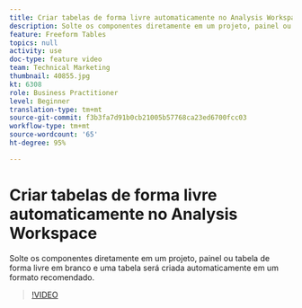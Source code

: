 ```yaml
---
title: Criar tabelas de forma livre automaticamente no Analysis Workspace
description: Solte os componentes diretamente em um projeto, painel ou tabela de forma livre em branco e uma tabela será criada automaticamente em um formato recomendado.
feature: Freeform Tables
topics: null
activity: use
doc-type: feature video
team: Technical Marketing
thumbnail: 40855.jpg
kt: 6308
role: Business Practitioner
level: Beginner
translation-type: tm+mt
source-git-commit: f3b3fa7d91b0cb21005b57768ca23ed6700fcc03
workflow-type: tm+mt
source-wordcount: '65'
ht-degree: 95%

---
```



# Criar tabelas de forma livre automaticamente no Analysis Workspace

Solte os componentes diretamente em um projeto, painel ou tabela de forma livre em branco e uma tabela será criada automaticamente em um formato recomendado.

>[!VIDEO](https://video.tv.adobe.com/v/40855/?quality=12&learn=on)
